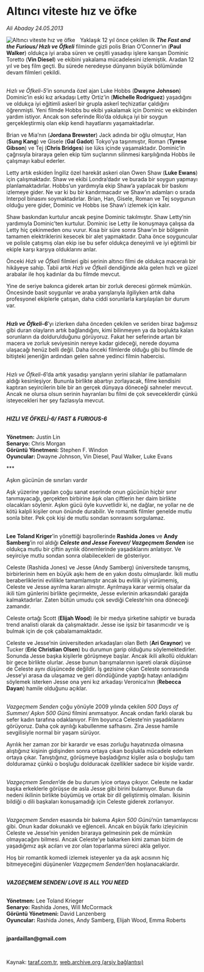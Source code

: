 # Altıncı viteste hız ve öfke

*Ali Abaday 24.05.2013*

<div class="yazi"><img align="left" alt="Altıncı viteste hız ve öfke" border="0" src="http://www.taraf.com.tr/fotoraflar/makaleler/altinci-viteste-hiz-ve-ofke_9773_orijinal.jpg" style="border-right-width:10px; border-color:#FFFFFF"/><p>Yaklaşık 12 yıl önce çekilen ilk <b><i>The Fast and the Furious/ Hızlı ve Öfkeli</i></b> filminde gizli polis Brian O’Conner’ın (<b>Paul Walker</b>) oldukça iyi araba süren ve çeşitli yasadışı işlere karışan Dominic Toretto (<b>Vin Diesel</b>) ve ekibini yakalama mücadelesini izlemiştik. Aradan 12 yıl ve beş film geçti. Bu sürede neredeyse dünyanın büyük bölümünde devam filmleri çekildi.</p>
<p><i><br/>Hızlı ve Öfkeli-5</i>’in sonunda özel ajan Luke Hobbs (<b>Dwayne Johnson</b>) Dominic’in eski kız arkadaşı Letty Ortiz’in (<b>Michelle Rodriguez</b>) yaşadığını ve oldukça iyi eğitimli askerî bir grupla askerî teçhizatlar çaldığını öğrenmişti. Yeni filmde Hobbs bu ekibi yakalamak için Dominic ve ekibinden yardım istiyor. Ancak son seferinde Rio’da oldukça iyi bir soygun gerçekleştirmiş olan ekip kendi hayatlarını yaşamaktadırlar.</p>
<p>Brian ve Mia’nın (<b>Jordana Brewster</b>) Jack adında bir oğlu olmuştur, Han (<b>Sung Kang</b>) ve Gisele (<b>Gal Gadot</b>) Tokyo’ya taşınmıştır, Roman (<b>Tyrese Gibson</b>) ve Tej (<b>Chris Bridges</b>) ise lüks içinde yaşamaktadır. Dominic’in çağrısıyla biraraya gelen ekip tüm suçlarının silinmesi karşılığında Hobbs ile çalışmayı kabul ederler.</p>
<p>Letty artık eskiden İngiliz özel harekât askeri olan Owen Shaw (<b>Luke Ewans</b>) için çalışmaktadır. Shaw ve ekibi Londra’dadır ve burada bir soygun yapmayı planlamaktadırlar. Hobbs’un yardımıyla ekip Shaw’a yapılacak bir baskını izlemeye gider. Ne var ki bu bir kandırmacadır ve Shaw’ın adamları o sırada Interpol binasını soymaktadırlar. Brian, Han, Gisele, Roman ve Tej soygunun olduğu yere gider, Dominic ve Hobbs ise Shaw’ı izlemek için kalır. </p>
<p>Shaw baskından kurtulur ancak peşine Dominic takılmıştır. Shaw Letty’nin yardımıyla Dominic’ten kurtulur. Dominic ise Letty ile konuşmaya çalışsa da Letty hiç çekinmeden onu vurur. Kısa bir süre sonra Shaw’ın bir bölgenin tamamen elektriklerini kesecek bir alet yapmaktadır. Daha önce soyguncular ve polisle çatışmış olan ekip ise bu sefer oldukça deneyimli ve iyi eğitimli bir ekiple karşı karşıya olduklarını anlar.</p>
<p>Önceki <i>Hızlı ve Öfkeli</i> filmleri gibi serinin altıncı filmi de oldukça maceralı bir hikâyeye sahip. Tabii artık <i>Hızlı ve Öfkeli</i> dendiğinde akla gelen hızlı ve güzel arabalar ile hoş kadınlar da bu filmde mevcut. </p>
<p>Yine de seriye bakınca giderek artan bir zorluk derecesi görmek mümkün. Öncesinde basit soygunlar ve araba yarışlarıyla ilgiliyken artık daha profesyonel ekiplerle çatışan, daha ciddi sorunlarla karşılaşılan bir durum var. </p>
<p><b><i><br/>Hızlı ve Öfkeli-6</i></b>’yı izlerken daha önceden çekilen ve seriden biraz bağımsız gibi duran olayların artık bağlandığını, kimi bilinmeyen ya da boşlukta kalan sorunların da doldurulduğunu görüyoruz. Fakat her seferinde artan bir macera ve zorluk seviyesinin nereye kadar gideceği, nerede doyuma ulaşacağı henüz belli değil. Daha önceki filmlerde olduğu gibi bu filmde de bitişteki jeneriğin ardından gelen sahne yedinci filmin habercisi. </p>
<p><i><br/>Hızlı ve Öfkeli-6</i>’da artık yasadışı yarışların yerini silahlar ile patlamaların aldığı kesinleşiyor. Bununla birlikte abartıyı zorlayacak, filme kendisini kaptıran seyircilerin bile bir an gerçek dünyaya döneceği sahneler mevcut. Ancak ne olursa olsun serinin hayranları bu filmi de çok seveceklerdir çünkü isteyecekleri her şey fazlasıyla mevcut.</p>
<p><b><i><br/>HIZLI VE ÖFKELİ-6/ FAST &amp; FURIOUS-6</i></b></p>
<p><b><br/>Yönetmen:</b> Justin Lin<b><br/>Senaryo:</b> Chris Morgan<b><br/>Görüntü Yönetmeni:</b> Stephen F. Windon<b><br/>Oyuncular:</b> Dwayne Johnson, Vin Diesel, Paul Walker, Luke Evans</p>
<p>***</p>
<p>Aşkın gücünün de sınırları vardır</p>
<p>Aşk yüzerine yapılan çoğu sanat eserinde onun gücünün hiçbir sınır tanımayacağı, gerçekten birbirine âşık olan çiftlerin her daim birlikte olacakları söylenir. Aşkın gücü öyle kuvvetlidir ki, ne dağlar, ne yollar ne de kötü kalpli kişiler onun önünde durabilir. Ve romantik filmler genelde mutlu sonla biter. Pek çok kişi de mutlu sondan sonrasını sorgulamaz.</p>
<p><b><br/>Lee Toland Kriger</b>’in yönettiği başrollerinde <b>Rashida Jones</b> ve <b>Andy Samberg</b>’in rol aldığı <b><i>Celeste and Jesse Forever/ Vazgeçmem Senden</i></b> ise oldukça mutlu bir çiftin ayrılık dönemlerinde yaşadıklarını anlatıyor. Ve seyirciye mutlu sondan sonra olabilecekleri de gösteriyor.</p>
<p>Celeste (Rashida Jones) ve Jesse (Andy Samberg) üniversitede tanışmış, birbirlerinin hem en büyük aşkı hem de en yakın dostu olmuşlardır. İkili mutlu beraberliklerini evlilikle tamamlamıştır ancak bu evlilik iyi yürümemiş, Celeste ve Jesse ayrılma kararı almıştır. Ayrılmaya karar vermiş olsalar da ikili tüm günlerini birlikte geçirmekte, Jesse evlerinin arkasındaki garajda kalmaktadırlar. Zaten bütün umudu çok sevdiği Celeste’nin ona döneceği zamandır. </p>
<p>Celeste ortağı Scott (<b>Elijah Wood</b>) ile bir medya şirketine sahiptir ve burada trend analisti olarak da çalışmaktadır. Jesse ise işsiz bir tasarımcıdır ve iş bulmak için de çok çabalamamaktadır.</p>
<p>Celeste ve Jesse’nin üniversiteden arkadaşları olan Beth (<b>Ari Graynor</b>) ve Tucker (<b>Eric Christian Olsen</b>) bu durumun garip olduğunu söylemektedirler. Sonunda Jesse başka kişilerle görüşmeye başlar. Ancak ikili alkollü oldukları bir gece birlikte olurlar. Jesse bunun barışmalarının işareti olarak düşünse de Celeste aynı düşüncede değildir. İş gezisine çıkan Celeste sonrasında Jesse’yi arasa da ulaşamaz ve geri döndüğünde yaptığı hatayı anladığını söylemek isterken Jesse ona yeni kız arkadaşı Veronica’nın (<b>Rebecca Dayan</b>) hamile olduğunu açıklar.</p>
<p><i><br/>Vazgeçmem Senden</i> çoğu yönüyle 2009 yılında çekilen <i>500 Days of Summer/ Aşkın 500 Günü</i> filmini anımsatıyor. Ancak ondan farklı olarak bu sefer kadın tarafına odaklanıyor. Film boyunca Celeste’nin yaşadıklarını görüyoruz. Daha çok ayrılığı kabullenme safhasını. Zira Jesse hamile sevgilisiyle normal bir yaşam sürüyor.</p>
<p>Ayrılık her zaman zor bir karardır ve esas zorluğu hayatınızda olmasına alıştığınız kişinin gidişinden sonra ortaya çıkan boşlukla mücadele ederken ortaya çıkar. Tanıştığınız, görüşmeye başladığınız kişiler asla o boşluğu tam dolduramaz çünkü o boşluğu dolduracak özellikler sadece bir kişide vardır.</p>
<p><i><br/>Vazgeçmem Senden</i>’de de bu durum iyice ortaya çıkıyor. Celeste ne kadar başka erkeklerle görüşse de asla Jesse gibi birini bulamıyor. Bunun da nedeni ikilinin birlikte büyümüş ve ortak bir dil geliştirmiş olmaları. İkisinin bildiği o dili başkaları konuşamadığı için Celeste giderek zorlanıyor.</p>
<p><i><br/>Vazgeçmem Senden</i> esasında bir bakıma <i>Aşkın 500 Günü</i>’nün tamamlayıcısı gibi. Onun kadar dokunaklı ve eğlenceli. Ancak en büyük farkı izleyicinin Celeste ve Jesse’nin yeniden biraraya gelmesinin pek de mümkün olmayacağını bilmesi. Ancak Celeste’ye bakarken kimi zaman bizim de yaşadığımız aşk acıları ve zor olan toparlanma süreci akla geliyor.</p>
<p>Hoş bir romantik komedi izlemek isteyenler ya da aşk acısının hiç bitmeyeceğini düşünenler <i>Vazgeçmem Senden</i>’den hoşlanacaklardır.</p>
<p><b><i><br/>VAZGEÇMEM SENDEN/ LOVE IS ALL YOU NEED</i></b></p>
<p><b><br/>Yönetmen:</b> Lee Toland Krieger    <b><br/>Senaryo:</b> Rashida Jones, Will McCormack        <b><br/>Görüntü Yönetmeni:</b> David Lanzenberg<b><br/>Oyuncular:</b> Rashida Jones, Andy Samberg, Elijah Wood, Emma Roberts</p><b>
<p><br/>jpardaillan@gmail.com</p>
<p></p></b> 
</div>

Kaynak: [taraf.com.tr](http://www.taraf.com.tr:80/ali-abaday/makale-altinci-viteste-hiz-ve-ofke.htm), [web.archive.org (arşiv bağlantısı)](http://web.archive.org/web/20130821060440/http://www.taraf.com.tr:80/ali-abaday/makale-altinci-viteste-hiz-ve-ofke.htm)
